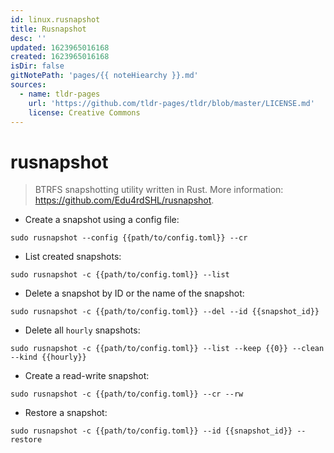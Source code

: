 ```yaml
---
id: linux.rusnapshot
title: Rusnapshot
desc: ''
updated: 1623965016168
created: 1623965016168
isDir: false
gitNotePath: 'pages/{{ noteHiearchy }}.md'
sources:
  - name: tldr-pages
    url: 'https://github.com/tldr-pages/tldr/blob/master/LICENSE.md'
    license: Creative Commons
---
```

# rusnapshot

> BTRFS snapshotting utility written in Rust.
> More information: <https://github.com/Edu4rdSHL/rusnapshot>.

- Create a snapshot using a config file:

`sudo rusnapshot --config {{path/to/config.toml}} --cr`

- List created snapshots:

`sudo rusnapshot -c {{path/to/config.toml}} --list`

- Delete a snapshot by ID or the name of the snapshot:

`sudo rusnapshot -c {{path/to/config.toml}} --del --id {{snapshot_id}}`

- Delete all `hourly` snapshots:

`sudo rusnapshot -c {{path/to/config.toml}} --list --keep {{0}} --clean --kind {{hourly}}`

- Create a read-write snapshot:

`sudo rusnapshot -c {{path/to/config.toml}} --cr --rw`

- Restore a snapshot:

`sudo rusnapshot -c {{path/to/config.toml}} --id {{snapshot_id}} --restore`

